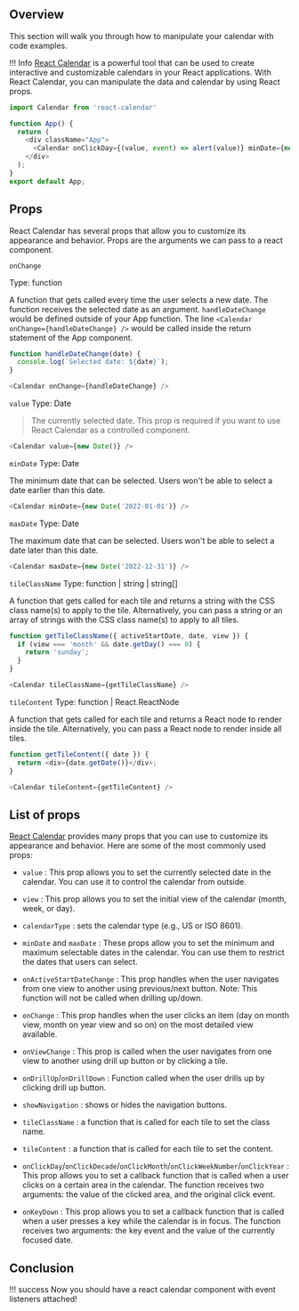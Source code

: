 <link rel="stylesheet" href="../../stylesheets/extra.css" />

## Overview
This section will walk you through how to manipulate your calendar with code examples.

!!! Info
    [React Calendar](https://www.npmjs.com/package/react-calendar)  is a powerful tool that can be used to create interactive and customizable calendars in your React applications. With React Calendar, you can manipulate the data and calendar by using React props.


```js
import Calendar from 'react-calendar'

function App() {
  return (
    <div className="App">
      <Calendar onClickDay={(value, event) => alert(value)} minDate={new Date()} />
    </div>
  );
}
export default App;
```


## Props

React Calendar has several props that allow you to customize its appearance and behavior. Props are the arguments we can pass to a react component.

```onChange```

Type: function

A function that gets called every time the user selects a new date. The function receives the selected date as an argument.
```handleDateChange``` would be defined outside of your App function. The line ```<Calendar onChange={handleDateChange} />``` would be called inside the return statement of the App component.
```js
function handleDateChange(date) {
  console.log(`Selected date: ${date}`);
}

<Calendar onChange={handleDateChange} />
```

```value```
Type: Date

> The currently selected date. This prop is required if you want to use React Calendar as a controlled component.

```js
<Calendar value={new Date()} />
```
```minDate```
Type: Date

The minimum date that can be selected. Users won't be able to select a date earlier than this date.

```js
<Calendar minDate={new Date('2022-01-01')} />
```
```maxDate```
Type: Date

The maximum date that can be selected. Users won't be able to select a date later than this date.
```js
<Calendar maxDate={new Date('2022-12-31')} />
```

```tileClassName```
Type: function | string | string[]

A function that gets called for each tile and returns a string with the CSS class name(s) to apply to the tile. Alternatively, you can pass a string or an array of strings with the CSS class name(s) to apply to all tiles.

```js
function getTileClassName({ activeStartDate, date, view }) {
  if (view === 'month' && date.getDay() === 0) {
    return 'sunday';
  }
}

<Calendar tileClassName={getTileClassName} />
```

```tileContent```
Type: function | React.ReactNode

A function that gets called for each tile and returns a React node to render inside the tile. Alternatively, you can pass a React node to render inside all tiles.

```js
function getTileContent({ date }) {
  return <div>{date.getDate()}</div>;
}

<Calendar tileContent={getTileContent} />
```



## List of props 
[React Calendar](https://www.npmjs.com/package/react-calendar) provides many props that you can use to customize its appearance and behavior. Here are some of the most commonly used props:

- `value` : This prop allows you to set the currently selected date in the calendar. You can use it to control the calendar from outside.

- `view` : This prop allows you to set the initial view of the calendar (month, week, or day).

- `calendarType` : sets the calendar type (e.g., US or ISO 8601).

- `minDate` and `maxDate` : These props allow you to set the minimum and maximum selectable dates in the calendar. You can use them to restrict the dates that users can select.

- `onActiveStartDateChange` : This prop handles when the user navigates from one view to another using previous/next button. Note: This function will not be called when drilling up/down.

- `onChange` : This prop handles when the user clicks an item (day on month view, month on year view and so on) on the most detailed view available.

- `onViewChange` : This prop is called when the user navigates from one view to another using drill up button or by clicking a tile.

- `onDrillUp`/`onDrillDown` : Function called when the user drills up by clicking drill up button.

- `showNavigation` : shows or hides the navigation buttons.

- `tileClassName` : a function that is called for each tile to set the class name.

- `tileContent` : a function that is called for each tile to set the content.

- `onClickDay`/`onClickDecade`/`onClickMonth`/`onClickWeekNumber`/`onClickYear` : This prop allows you to set a callback function that is called when a user clicks on a certain area in the calendar. The function receives two arguments: the value of the clicked area, and the original click event.

- `onKeyDown` : This prop allows you to set a callback function that is called when a user presses a key while the calendar is in focus. The function receives two arguments: the key event and the value of the currently focused date.


## Conclusion

!!! success
    Now you should have a react calendar component with event listeners attached!